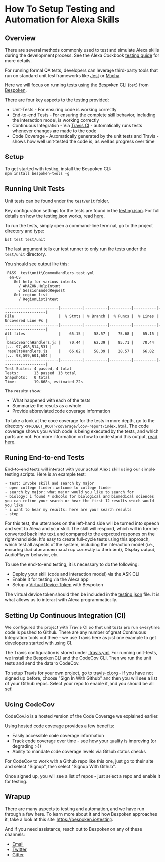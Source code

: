 # How To Setup Testing and Automation for Alexa Skills
## Overview
There are several methods commonly used to test and simulate Alexa skills during the development process.
See the Alexa Cookbook [testing guide](https://github.com/alexa/alexa-cookbook/tree/master/guides/testing) for more details.

For running formal QA tests, developers can leverage third-party tools that run on standard unit test frameworks like [Jest](https://jestjs.io/) or [Mocha](https://mochajs.org/).

Here we will focus on running tests using the Bespoken CLI (`bst`) from [Bespoken](https://bespoken.io).

There are four key aspects to the testing provided:
* Unit-Tests - For ensuring code is working correctly
* End-to-end Tests - For ensuring the complete skill behavior, including the interaction model, is working correctly
* Continuous Integration - Via [Travis CI](https://travis-ci.org) - automatically runs tests whenever changes are made to the code
* Code Coverage - Automatically generated by the unit tests and Travis - shows how well unit-tested the code is, as well as progress over time

## Setup
To get started with testing, install the Bespoken CLI:  
`npm install bespoken-tools -g`

## Running Unit Tests
Unit tests can be found under the `test/unit` folder.

Key configuration settings for the tests are found in the [testing.json](../testing.json). For full details on how the testing.json works, read [here](https://read.bespoken.io/end-to-end/guide/#configuration).

To run the tests, simply open a command-line terminal, go to the project directory and type:  
```
bst test test/unit
```

The last argument tells our test runner to only run the tests under the `test/unit` directory.

You should see output like this:
```
 PASS  test\unit\CommonHandlers.test.yml
  en-US
    Get help for various intents
      √ AMAZON.HelpIntent
      √ SessionEndedRequest
    Get region list
      √ RegionListIntent

------------------------|----------|----------|----------|----------|-------------------|
File                    |  % Stmts | % Branch |  % Funcs |  % Lines | Uncovered Line #s |
------------------------|----------|----------|----------|----------|-------------------|
All files               |    65.15 |    58.57 |    75.68 |    65.15 |                   |
 basicSearchHandlers.js |    70.44 |    62.39 |    85.71 |    70.44 |... 97,498,514,531 |
 resultsHandlers.js     |    66.82 |    58.39 |    28.57 |    66.82 |... 98,599,601,604 |
------------------------|----------|----------|----------|----------|-------------------|
Test Suites: 4 passed, 4 total
Tests:       13 passed, 13 total
Snapshots:   0 total
Time:        19.668s, estimated 22s
```

The results show:
* What happened with each of the tests
* Summarize the results as a whole
* Provide abbreviated code coverage information 

To take a look at the code coverage for the tests in more depth, go to the directory `<PROJECT_ROOT>/coverage/lcov-report/index.html`. The code coverage shows you which code is being executed by the tests, and which parts are not. For more information on how to understand this output, [read here](https://github.com/dwyl/learn-istanbul/blob/master/README.md).

## Runing End-to-end Tests
End-to-end tests will interact with your actual Alexa skill using our simple testing scripts. Here is an example test:  
```
- test: Invoke skill and search by major
- open college finder: welcome to college finder
- search by major: what major would you like to search for
- biology: i found * schools for biological and biomedical sciences you can refine your search or hear the first 12 results which would you like
- i want to hear my results: here are your search results
- stop
```

For this test, the utterances on the left-hand side will be turned into speech and sent to Alexa and your skill. The skill will respond, which will in turn be converted back into text, and compared to the expected respones on the right-hand side. It's easy to create full-cycle tests using this approach, which test all aspects of the system, including the interaction model (i.e., ensuring that utterances match up correctly to the intent), Display output, AudioPlayer behavior, etc.

To use the end-to-end testing, it is necessary to do the following:  
* Deploy your skill (code and interaction model) via the ASK CLI
* Enable it for testing via the Alexa app
* Setup a [Virtual Device Token](https://read.bespoken.io/end-to-end/setup/) with Bespoken

The virtual device token should then be included in the [testing.json](../testing.json#L8) file. It is what allows us to interact with Alexa programmatically.

## Setting Up Continuous Integration (CI)
We configured the project with Travis CI so that unit tests are run everytime code is pushed to Github. There are any number of great Continuous Integration tools out there - we use Travis here as just one example to get developers started with using CI.

The Travis configuration is stored under [.travis.yml](../.travis.yml). For running unit-tests, we install the Bespoken CLI and the CodeCov CLI. Then we run the unit tests and send the data to CodeCov.

To setup Travis for your own project, go to [travis-ci.org](https://travis-ci.org) - if you have not signed up before, choose "Sign In With Github" and then you will see a list of your Github repos. Select your repo to enable it, and you should be all set!

## Using CodeCov
CodeCov.io is a hosted version of the Code Coverage we explained earlier.

Using hosted code coverage provides a few benefits:  
* Easily accessible code coverage information
* Track code coverage over time - see how your quality is improving (or degrading :-))
* Ability to mandate code coverage levels via Github status checks
 
For CodeCov to work with a Github repo like this one, just go to their site and select "Signup", then select "Signup With Github".

Once signed up, you will see a list of repos - just select a repo and enable it for testing.

## Wrapup
There are many aspects to testing and automation, and we have run through a few here. To learn more about it and how Bespoken approaches it, take a look at this site:     https://bespoken.io/testing.

And if you need assistance, reach out to Bespoken on any of these channels:
* [Email](mailto:support@bespoken.io)
* [Twitter](https://twitter.com/bespokenio)
* [Gitter](https://gitter.im/bespoken)